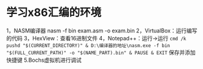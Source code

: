 # 学习x86汇编的环境

1，NASM编译器
		nasm -f bin exam.asm -o exam.bin
	2，VirtualBox：运行编写的代码
3，HexView：查看16进制文件
4，Notepad++：运行->运行
`cmd /k pushd "$(CURRENT_DIRECTORY)" & D:\编译器的地址\nasm.exe -f bin  "$(FULL_CURRENT_PATH)" -o "$(NAME_PART).bin" & PAUSE & EXIT`
保存并添加快捷键
5.Bochs虚拟机进行调试
